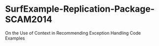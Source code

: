 # SurfExample-Replication-Package-SCAM2014
On the Use of Context in Recommending Exception Handling Code Examples
